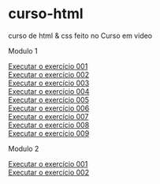 # curso-html
 curso de html & css feito no Curso em video

Modulo 1

<a href="https://andreoliveira509.github.io/curso-html/modulo1/ex001/index.html">Executar o exercício 001</a><br>
<a href="https://andreoliveira509.github.io/curso-html/modulo1/ex002/index.html">Executar o exercício 002</a><br>
<a href="https://andreoliveira509.github.io/curso-html/modulo1/ex003/index.html">Executar o exercício 003</a><br>
<a href="https://andreoliveira509.github.io/curso-html/modulo1/ex004/index.html">Executar o exercício 004</a><br>
<a href="https://andreoliveira509.github.io/curso-html/modulo1/ex005/index.html">Executar o exercício 005</a><br>
<a href="https://andreoliveira509.github.io/curso-html/modulo1/ex006/index.html">Executar o exercício 006</a><br>
<a href="https://andreoliveira509.github.io/curso-html/modulo1/ex007/index.html">Executar o exercício 007</a><br>
<a href="https://andreoliveira509.github.io/curso-html/modulo1/ex008/index.html">Executar o exercício 008</a><br>
<a href="https://andreoliveira509.github.io/curso-html/modulo1/ex009/index.html">Executar o exercício 009</a><br>

Modulo 2

<a href="https://andreoliveira509.github.io/curso-html/modulo2/ex001/degrade.html">Executar o exercício 001</a><br>
<a href="https://andreoliveira509.github.io/curso-html/modulo2/ex002/index.html">Executar o exercício 002</a><br>
  